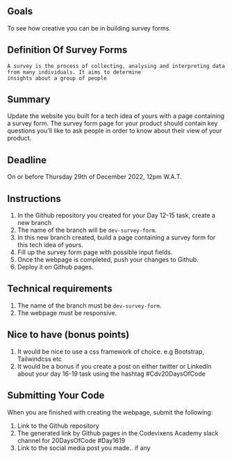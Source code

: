 ## Goals
To see how creative you can be in building survey forms.

## Definition Of Survey Forms
```
A survey is the process of collecting, analysing and interpreting data from many individuals. It aims to determine 
insights about a group of people
```

## Summary
Update the website you built for a tech idea of yours with a page containing a survey form. The survey form page for your product should contain key questions you’ll like to ask people in order to know about their view of your product.

## Deadline
On or before Thursday 29th of December 2022, 12pm W.A.T.

## Instructions
1. In the Github repository you created for your Day 12-15 task, create a new branch
2. The name of the branch will be `dev-survey-form`.
3. In this new branch created, build a page containing a survey form for this tech idea of yours.
4. Fill up the survey form page with possible input fields.
5. Once the webpage is completed, push your changes to Github.
6. Deploy it on Github pages.

## Technical requirements
1. The name of the branch must be `dev-survey-form`.
2. The webpage must be responsive.

## Nice to have (bonus points)
1. It would be nice to use a css framework of choice. e.g Bootstrap, Tailwindcss etc
2. It would be a bonus if you create a post on either twitter or LinkedIn about your day 16-19 task using the hashtag #Cdv20DaysOfCode

## Submitting Your Code
When you are finished with creating the webpage, submit the following:
1. Link to the Github repository
2. The generated link by Github pages in the Codevixens Academy slack channel for 20DaysOfCode #Day1619
3. Link to the social media post you made.. if any

